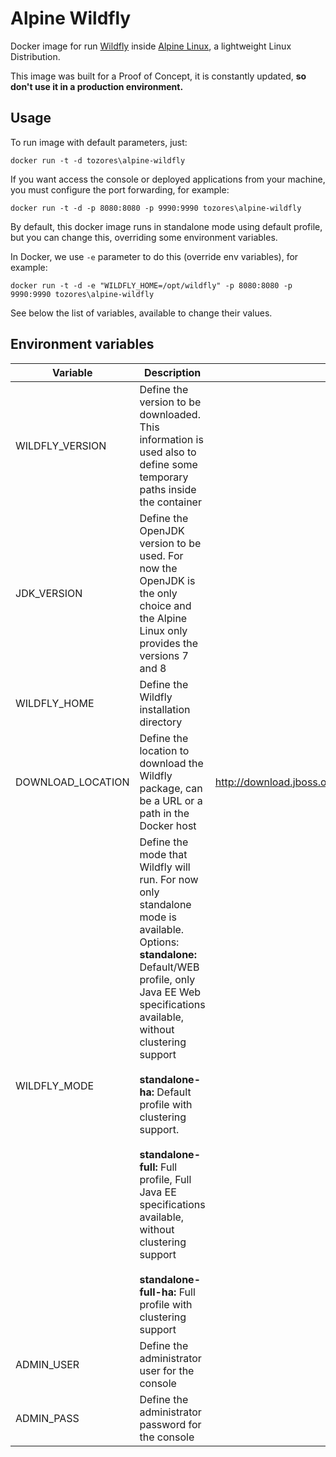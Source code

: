 # Alpine Wildfly

Docker image for run [Wildfly](http://wildfly.org) inside [Alpine Linux](http://www.alpinelinux.org), a lightweight Linux Distribution.

This image was built for a Proof of Concept, it is constantly updated, **so don't use it in a production environment.**

## Usage

To run image with default parameters, just:

```
docker run -t -d tozores\alpine-wildfly
```

If you want access the console or deployed applications from your machine, you must configure the port forwarding, for example:

```
docker run -t -d -p 8080:8080 -p 9990:9990 tozores\alpine-wildfly
```

By default, this docker image runs in standalone mode using default profile, but you can change this, overriding some environment variables.

In Docker, we use `-e` parameter to do this (override env variables), for example:

```
docker run -t -d -e "WILDFLY_HOME=/opt/wildfly" -p 8080:8080 -p 9990:9990 tozores\alpine-wildfly
```

See below the list of variables, available to change their values.

## Environment variables 

| Variable          |  Description                                                   | Default        |
|-------------------|----------------------------------------------------------------|:--------------:|
| WILDFLY_VERSION   | Define the version to be downloaded. This information is used also to define some temporary paths inside the container | 10.0.0.Final |  
| JDK_VERSION       | Define the OpenJDK version to be used. For now the OpenJDK is the only choice and the Alpine Linux only provides the versions 7 and 8 | 8 |
| WILDFLY_HOME      | Define the Wildfly installation directory | /opt/wildfly |
| DOWNLOAD_LOCATION | Define the location to download the Wildfly package, can be a URL or a path in the Docker host | http://download.jboss.org/wildfly/$WILDFLY_VERSION/wildfly-$WILDFLY_VERSION.tar.gz |
| WILDFLY_MODE      | Define the mode that Wildfly will run. For now only standalone mode is available. <br />Options: <br />**standalone:** Default/WEB profile, only Java EE Web specifications available, without clustering support <br /><br />**standalone-ha:** Default profile with clustering support. <br /><br />**standalone-full:** Full profile, Full Java EE specifications available, without clustering support <br /><br />**standalone-full-ha:** Full profile with clustering support | standalone |
| ADMIN_USER        | Define the administrator user for the console | admin |
| ADMIN_PASS	    | Define the administrator password for the console | wildfly |